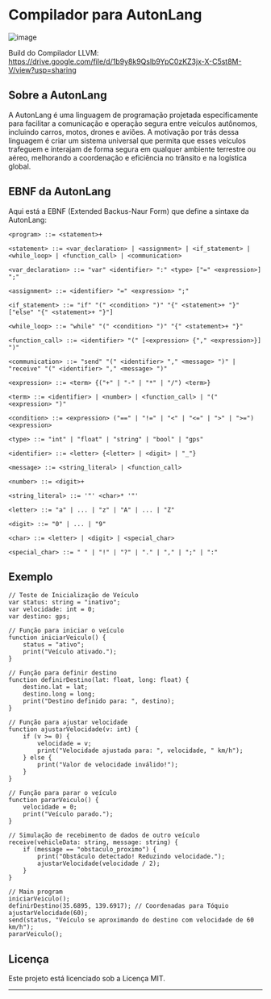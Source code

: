 # Compilador para AutonLang

![image](https://github.com/felipe-lazzaron/autonlang/assets/78042819/3c87f592-d877-4ab7-aceb-50ba2fa209a4)

Build do Compilador LLVM: https://drive.google.com/file/d/1b9y8k9Qslb9YpC0zKZ3jx-X-C5st8M-V/view?usp=sharing

## Sobre a AutonLang

A AutonLang é uma linguagem de programação projetada especificamente para facilitar a comunicação e operação segura entre veículos autônomos, incluindo carros, motos, drones e aviões. A motivação por trás dessa linguagem é criar um sistema universal que permita que esses veículos trafeguem e interajam de forma segura em qualquer ambiente terrestre ou aéreo, melhorando a coordenação e eficiência no trânsito e na logística global.

## EBNF da AutonLang

Aqui está a EBNF (Extended Backus-Naur Form) que define a sintaxe da AutonLang:

```ebnf
<program> ::= <statement>+

<statement> ::= <var_declaration> | <assignment> | <if_statement> | <while_loop> | <function_call> | <communication>

<var_declaration> ::= "var" <identifier> ":" <type> ["=" <expression>] ";"

<assignment> ::= <identifier> "=" <expression> ";"

<if_statement> ::= "if" "(" <condition> ")" "{" <statement>+ "}" ["else" "{" <statement>+ "}"]

<while_loop> ::= "while" "(" <condition> ")" "{" <statement>+ "}"

<function_call> ::= <identifier> "(" [<expression> {"," <expression>}] ")"

<communication> ::= "send" "(" <identifier> "," <message> ")" | "receive" "(" <identifier> "," <message> ")"

<expression> ::= <term> {("+" | "-" | "*" | "/") <term>}

<term> ::= <identifier> | <number> | <function_call> | "(" <expression> ")"

<condition> ::= <expression> ("==" | "!=" | "<" | "<=" | ">" | ">=") <expression>

<type> ::= "int" | "float" | "string" | "bool" | "gps"

<identifier> ::= <letter> {<letter> | <digit> | "_"}

<message> ::= <string_literal> | <function_call>

<number> ::= <digit>+

<string_literal> ::= '"' <char>* '"'

<letter> ::= "a" | ... | "z" | "A" | ... | "Z"

<digit> ::= "0" | ... | "9"

<char> ::= <letter> | <digit> | <special_char>

<special_char> ::= " " | "!" | "?" | "." | "," | ";" | ":"
```

## Exemplo

```
// Teste de Inicialização de Veículo
var status: string = "inativo";
var velocidade: int = 0;
var destino: gps;

// Função para iniciar o veículo
function iniciarVeiculo() {
    status = "ativo";
    print("Veículo ativado.");
}

// Função para definir destino
function definirDestino(lat: float, long: float) {
    destino.lat = lat;
    destino.long = long;
    print("Destino definido para: ", destino);
}

// Função para ajustar velocidade
function ajustarVelocidade(v: int) {
    if (v >= 0) {
        velocidade = v;
        print("Velocidade ajustada para: ", velocidade, " km/h");
    } else {
        print("Valor de velocidade inválido!");
    }
}

// Função para parar o veículo
function pararVeiculo() {
    velocidade = 0;
    print("Veículo parado.");
}

// Simulação de recebimento de dados de outro veículo
receive(vehicleData: string, message: string) {
    if (message == "obstaculo_proximo") {
        print("Obstáculo detectado! Reduzindo velocidade.");
        ajustarVelocidade(velocidade / 2);
    }
}

// Main program
iniciarVeiculo();
definirDestino(35.6895, 139.6917); // Coordenadas para Tóquio
ajustarVelocidade(60);
send(status, "Veículo se aproximando do destino com velocidade de 60 km/h");
pararVeiculo();
```

## Licença

Este projeto está licenciado sob a Licença MIT.
  
---
